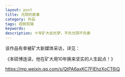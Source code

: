 ```yaml
---
layout: post
title: 光阴的故事
category: 作品
tags: 视频剪辑
keywords: 
description: 十年矿大如光梦，不负光阴不负卿
---
```


该作品有幸被矿大新媒体采访，详见：

《本硕博连读，他在矿大用10年换来坚实的人生起点！》

https://mp.weixin.qq.com/s/QtPA6axKC7FlEhzXoCT6iQ